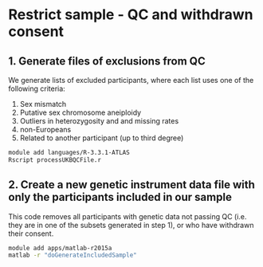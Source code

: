
# Restrict sample - QC and withdrawn consent


## 1. Generate files of exclusions from QC

We generate lists of excluded participants, where each list uses one of the following criteria:

1. Sex mismatch
2. Putative sex chromosome aneiploidy
3. Outliers in heterozygosity and and missing rates
4. non-Europeans
5. Related to another participant (up to third degree)

```bash
module add languages/R-3.3.1-ATLAS
Rscript processUKBQCFile.r
```

## 2. Create a new genetic instrument data file with only the participants included in our sample

This code removes all participants with genetic data not passing QC (i.e. they are in one of the subsets generated in step 1), or who have withdrawn their consent.

```bash
module add apps/matlab-r2015a
matlab -r "doGenerateIncludedSample"
```

